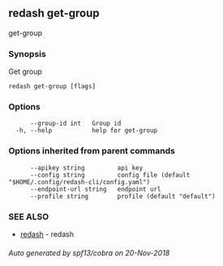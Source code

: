 ## redash get-group

get-group

### Synopsis

Get group

```
redash get-group [flags]
```

### Options

```
      --group-id int   Group id
  -h, --help           help for get-group
```

### Options inherited from parent commands

```
      --apikey string         api key
      --config string         config file (default "$HOME/.config/redash-cli/config.yaml")
      --endpoint-url string   endpoint url
      --profile string        profile (default "default")
```

### SEE ALSO

* [redash](redash.md)	 - redash

###### Auto generated by spf13/cobra on 20-Nov-2018
